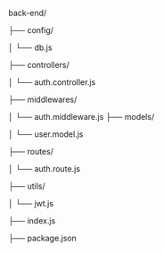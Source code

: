 

back-end/

├── config/

│   └── db.js

├── controllers/

│   └── auth.controller.js

├── middlewares/

│   └── auth.middleware.js
├── models/

│   └── user.model.js

├── routes/

│   └── auth.route.js

├── utils/

│   └── jwt.js

├── index.js

├── package.json